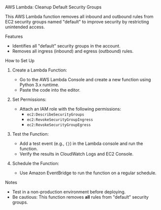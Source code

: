AWS Lambda: Cleanup Default Security Groups

This AWS Lambda function removes all inbound and outbound rules from EC2 security groups named "default" to improve security by restricting unintended access.

Features
- Identifies all "default" security groups in the account.
- Removes all ingress (inbound) and egress (outbound) rules.

How to Set Up

1. Create a Lambda Function:
   - Go to the AWS Lambda Console and create a new function using Python 3.x runtime.
   - Paste the code into the editor.

2. Set Permissions:
   - Attach an IAM role with the following permissions:
     - `ec2:DescribeSecurityGroups`
     - `ec2:RevokeSecurityGroupIngress`
     - `ec2:RevokeSecurityGroupEgress`

3. Test the Function:
   - Add a test event (e.g., `{}`) in the Lambda console and run the function.
   - Verify the results in CloudWatch Logs and EC2 Console.

4. Schedule the Function:
   - Use Amazon EventBridge to run the function on a regular schedule.

Notes
- Test in a non-production environment before deploying.
- Be cautious: This function removes **all** rules from "default" security groups.
